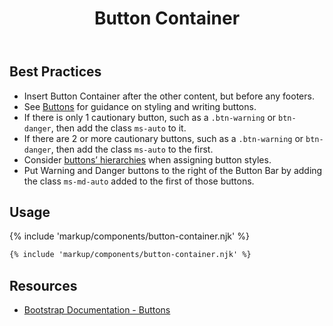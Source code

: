 ﻿---
title: Button Container
summary: The Button Container collects a series of related buttons at bottom of page.
tags: button container
layout: page-guide
eleventyNavigation:
  key: Button Container
  parent: Components
  order: 70
  excerpt: The Button Container collects a series of related buttons at bottom of page.
  img: /img/illustrations/illus-button-container.svg
---
## Best Practices

- Insert Button Container after the other content, but before any footers.
- See [Buttons](/components/buttons) for guidance on styling and writing buttons.
- If there is only 1 cautionary button, such as a `.btn-warning` or `btn-danger`, then add the class `ms-auto` to it.
- If there are 2 or more cautionary buttons, such as a `.btn-warning` or `btn-danger`, then add the class `ms-auto` to the first.
- Consider [buttons’ hierarchies](/components/buttons) when assigning button styles.
- Put Warning and Danger buttons to the right of the Button Bar by adding the class `ms-md-auto` added to the first of those buttons.

## Usage

{% include 'markup/components/button-container.njk' %}

``` html
{% include 'markup/components/button-container.njk' %}
```
## Resources
* <a href="https://getbootstrap.com/docs/4.5/components/buttons/" target="_blank">Bootstrap Documentation - Buttons</a>
